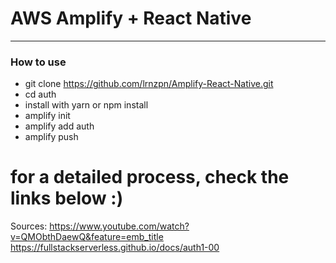 # AWS Amplify + React Native
-----
### How to use
- git clone https://github.com/lrnzpn/Amplify-React-Native.git
- cd auth
- install with yarn or npm install
- amplify init
- amplify add auth
- amplify push

**for a detailed process, check the links below :)**
===

Sources:
https://www.youtube.com/watch?v=QMObthDaewQ&feature=emb_title
https://fullstackserverless.github.io/docs/auth1-00
